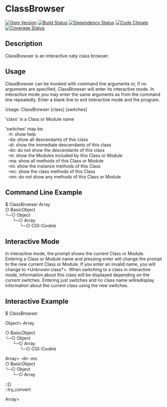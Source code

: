 # ClassBrowser

[![Gem Version][GV img]][Gem Version]
[![Build Status][BS img]][Build Status]
[![Dependency Status][DS img]][Dependency Status]
[![Code Climate][CC img]][Code Climate]
[![Coverage Status][CS img]][Coverage Status]

## Description

ClassBrowser is an interactive ruby class browser.   

## Usage
ClassBrowser can be invoked with command line arguments or, if no arguments are specified, ClassBrowser will enter its interactive mode.   In interactive mode you may enter the same arguments as from the command line repeatedly.   Enter a blank line to exit interactive mode and the program.

Usage: ClassBrowser \[class\] \[switches\]

'class' is a Class or Module name

'switches' may be:  
&nbsp;&nbsp;-h:   show help  
&nbsp;&nbsp;-da:  show all descendants of this class  
&nbsp;&nbsp;-di:  show the immediate descendants of this class  
&nbsp;&nbsp;-dn:  do not show the descendants of this class  
&nbsp;&nbsp;-m:   show the Modules included by this Class or Module  
&nbsp;&nbsp;-ma:  show all methods of this Class or Module  
&nbsp;&nbsp;-mi:  show the instance methods of this Class  
&nbsp;&nbsp;-mc:  show the class methods of this Class  
&nbsp;&nbsp;-mn:  do not show any methods of this Class or Module  

## Command Line Example

  $ ClassBrowser Array  
  ○ BasicObject  
  └─○ Object  
  &nbsp;&nbsp;&nbsp;&nbsp;&nbsp;&nbsp;└─○ Array  
  &nbsp;&nbsp;&nbsp;&nbsp;&nbsp;&nbsp;&nbsp;&nbsp;&nbsp;&nbsp;&nbsp;&nbsp;└─○ CGI::Cookie  

## Interactive Mode

In interactive mode, the prompt shows the current Class or Module.  Entering a Class or Module name and pressing enter will change the prompt to the new current Class or Module.   If you enter an invalid name, you will change to \*Unknown class\*\>.   When switching to a class in interactive mode, information about this class will be displayed depending on the current switches.   Entering just switches and no class name willredisplay information about the current class using the new switches.

## Interactive Example

  $ ClassBrowser  
    
  Object> Array  
    
  ○ BasicObject  
  └─○ Object  
  &nbsp;&nbsp;&nbsp;&nbsp;&nbsp;&nbsp;└─○ Array  
  &nbsp;&nbsp;&nbsp;&nbsp;&nbsp;&nbsp;&nbsp;&nbsp;&nbsp;&nbsp;&nbsp;&nbsp;└─○ CGI::Cookie  
    
  Array> -dn -mc  
  ○ BasicObject  
  └─○ Object  
  &nbsp;&nbsp;&nbsp;&nbsp;&nbsp;&nbsp;└─○ Array  
    
  ::[]                      
  ::try_convert  
    
  Array> 

[Gem Version]: https://rubygems.org/gems/ClassBrowser
[Build Status]: https://travis-ci.org/tomun/ClassBrowser
[travis pull requests]: https://travis-ci.org/tomun/ClassBrowser/pull_requests
[Dependency Status]: https://gemnasium.com/tomun/ClassBrowser
[Code Climate]: https://codeclimate.com/repos/5486124de30ba079230050ca/feed
[Coverage Status]: https://codeclimate.com/repos/5486124de30ba079230050ca/feed

[GV img]: https://badge.fury.io/rb/ClassBrowser.png
[BS img]: https://travis-ci.org/tomun/ClassBrowser.png
[DS img]: https://gemnasium.com/tomun/ClassBrowser.png
[CC img]: https://codeclimate.com/repos/5486124de30ba079230050ca/badges/b374b21eb9741352f3b9/gpa.svg
[CS img]: https://codeclimate.com/repos/5486124de30ba079230050ca/badges/b374b21eb9741352f3b9/coverage.svg
